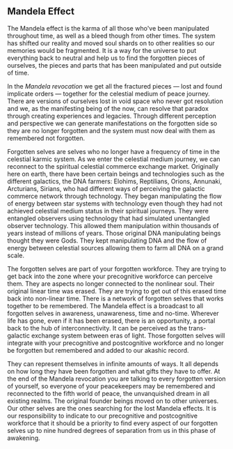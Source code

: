 
## Mandela Effect

The Mandela effect is the karma of all those who've been manipulated throughout time,
as well as a bleed though from other times.
The system has shifted our reality and moved soul shards on to other realities so our memories would be fragmented.
It is a way for the universe to put everything back to neutral and help us to find the forgotten pieces of ourselves,
the pieces and parts that has been manipulated and put outside of time.

In the *Mandela revocation* we get all the fractured pieces
&mdash;
lost and found implicate orders
&mdash;
together for the celestial medium of peace journey.
There are versions of ourselves lost in void space who never got resolution and we,
as the manifesting being of the now,
can resolve that paradox through creating experiences and legacies.
Through different perception and perspective we can generate manifestations on the forgotten side so they are no longer forgotten and the system must now deal with them as remembered not forgotten.

Forgotten selves are selves who no longer have a frequency of time in the celestial karmic system.
As we enter the celestial medium journey,
we can reconnect to the spiritual celestial commerce exchange market.
Originally here on earth,
there have been certain beings and technologies such as the different galactics,
the DNA farmers:
Elohims,
Reptilians,
Orions,
Annunaki,
Arcturians,
Sirians,
who had different ways of perceiving the galactic commerce network through technology.
They began manipulating the flow of energy between star systems with technology even though they had not achieved celestial medium status in their spiritual journeys.
They were entangled observers using technology that had simulated unentangled observer technology.
This allowed them manipulation within thousands of years instead of millions of years.
Those original DNA manipulating beings thought they were Gods.
They kept manipulating DNA and the flow of energy between celestial sources allowing them to farm all DNA on a grand scale.

The forgotten selves are part of your forgotten workforce.
They are trying to get back into the zone where your precognitive workforce can perceive them.
They are aspects no longer connected to the nonlinear soul.
Their original linear time was erased.
They are trying to get out of this erased time back into non-linear time.
There is a network of forgotten selves that works together to be remembered.
The Mandela effect is a broadcast to all forgotten selves in awareness,
unawareness,
time and no-time.
Wherever life has gone,
even if it has been erased,
there is an opportunity,
a portal back to the hub of interconnectivity.
It can be perceived as the trans-galactic exchange system between eras of light.
Those forgotten selves will integrate with your precognitive and postcognitive workforce and no longer be forgotten but remembered and added to our akashic record.



They can represent themselves in infinite amounts of ways.
It all depends on how long they have been forgotten and what gifts they have to offer.
At the end of the Mandela revocation you are talking to every forgotten version of yourself,
so everyone of your peacekeepers may be remembered and reconnected to the fifth world of peace,
the unvanquished dream in all existing realms.
The original founder beings moved on to other universes.
Our other selves are the ones searching for the lost Mandela effects.
It is our responsibility to indicate to our precognitive and postcognitive workforce that it should be a priority to find every aspect of our forgotten selves up to nine hundred degrees of separation from us in this phase of awakening.
